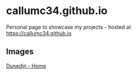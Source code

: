 # callumc34.github.io
Personal page to showcase my projects - hosted at https://callumc34.github.io

## Images
[Dunedin - Home](https://unsplash.com/photos/6K4H_dZkjCw)